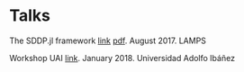 # Talks

The SDDP.jl framework [link](./SDDP.jl.slides.html) [pdf](./SDDP.jl.pdf). August 2017. LAMPS

Workshop UAI [link](./workshopUAI.zip).  January 2018. Universidad Adolfo Ibáñez
